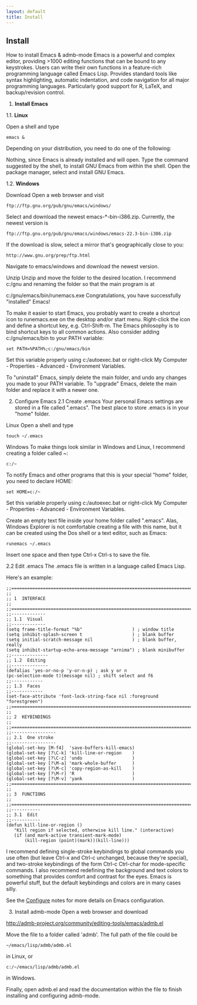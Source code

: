 ```yaml
---
layout: default
title: Install
---
```


Install
-------

How to install Emacs & admb-mode
Emacs is a powerful and complex editor, providing >1000 editing functions that can be bound to any keystrokes. Users can write their own functions in a feature-rich programming language called Emacs Lisp. Provides standard tools like syntax highlighting, automatic indentation, and code navigation for all major programming languages. Particularly good support for R, LaTeX, and backup/revision control.

1. **Install Emacs**

1.1. **Linux**

Open a shell and type

```
emacs &
```

Depending on your distribution, you need to do one of the following:

Nothing, since Emacs is already installed and will open.
Type the command suggested by the shell, to install GNU Emacs from within the shell.
Open the package manager, select and install GNU Emacs.

1.2. **Windows**

Download
Open a web browser and visit

```
ftp://ftp.gnu.org/pub/gnu/emacs/windows/
```

Select and download the newest emacs-*-bin-i386.zip. Currently, the newest version is

```
ftp://ftp.gnu.org/pub/gnu/emacs/windows/emacs-22.3-bin-i386.zip
```

If the download is slow, select a mirror that's geographically close to you:

```
http://www.gnu.org/prep/ftp.html
```

Navigate to emacs/windows and download the newest version.

Unzip
Unzip and move the folder to the desired location. I recommend c:/gnu and renaming the folder so that the main program is at

c:/gnu/emacs/bin/runemacs.exe
Congratulations, you have successfully "installed" Emacs!

To make it easier to start Emacs, you probably want to create a shortcut icon to runemacs.exe on the desktop and/or start menu. Right-click the icon and define a shortcut key, e.g. Ctrl-Shift-m. The Emacs philosophy is to bind shortcut keys to all common actions. Also consider adding c:/gnu/emacs/bin to your PATH variable:

```
set PATH=%PATH%;c:/gnu/emacs/bin
```

Set this variable properly using c:/autoexec.bat or right-click My Computer - Properties - Advanced - Environment Variables.

To "uninstall" Emacs, simply delete the main folder, and undo any changes you made to your PATH variable. To "upgrade" Emacs, delete the main folder and replace it with a newer one.

2. Configure Emacs
2.1 Create .emacs
Your personal Emacs settings are stored in a file called ".emacs". The best place to store .emacs is in your "home" folder.

Linux
Open a shell and type

```
touch ~/.emacs
```

Windows
 To make things look similar in Windows and Linux, I recommend creating a folder called ~:

```
c:/~
```

To notify Emacs and other programs that this is your special "home" folder, you need to declare HOME:

```
set HOME=c:/~
```

Set this variable properly using c:/autoexec.bat or right-click My Computer - Properties - Advanced - Environment Variables.

Create an empty text file inside your home folder called ".emacs". Alas, Windows Explorer is not comfortable creating a file with this name, but it can be created using the Dos shell or a text editor, such as Emacs:

```
runemacs ~/.emacs
```

Insert one space and then type Ctrl-x Ctrl-s to save the file.

2.2 Edit .emacs
The .emacs file is written in a language called Emacs Lisp.

Here's an example:

```
;;==============================================================================
;;
;; 1  INTERFACE
;;
;;==============================================================================
;;-------------
;; 1.1  Visual
;;-------------
(setq frame-title-format "%b"                   ) ; window title
(setq inhibit-splash-screen t                   ) ; blank buffer
(setq initial-scratch-message nil               ) ; blank buffer, really
(setq inhibit-startup-echo-area-message "arnima") ; blank minibuffer
;;--------------
;; 1.2  Editing
;;--------------
(defalias 'yes-or-no-p 'y-or-n-p) ; ask y or n
(pc-selection-mode t)(message nil) ; shift select and f6
;;------------
;; 1.3  Faces
;;------------
(set-face-attribute 'font-lock-string-face nil :foreground "forestgreen")
;;==============================================================================
;;
;; 2  KEYBINDINGS
;;
;;==============================================================================
;;-----------------
;; 2.1  One stroke
;;-----------------
(global-set-key [M-f4]  'save-buffers-kill-emacs)
(global-set-key [?\C-k] 'kill-line-or-region    )
(global-set-key [?\C-z] 'undo                   )
(global-set-key [?\M-a] 'mark-whole-buffer      )
(global-set-key [?\M-c] 'copy-region-as-kill    )
(global-set-key [?\M-r] 'R                      )
(global-set-key [?\M-v] 'yank                   )
;;==============================================================================
;;
;; 3  FUNCTIONS
;;
;;==============================================================================
;;-----------
;; 3.1  Edit
;;-----------
(defun kill-line-or-region ()
   "Kill region if selected, otherwise kill line." (interactive)
   (if (and mark-active transient-mark-mode)
       (kill-region (point)(mark))(kill-line)))
```
I recommend defining single-stroke keybindings to global commands you use often (but leave Ctrl-x and Ctrl-c unchanged, because they're special), and two-stroke keybindings of the form Ctrl-c Ctrl-char for mode-specific commands. I also recommend redefining the background and text colors to something that provides comfort and contrast for the eyes. Emacs is powerful stuff, but the default keybindings and colors are in many cases silly.

See the [Configure](config.html) notes for more details on Emacs configuration.

3. Install admb-mode
Open a web browser and download

http://admb-project.org/community/editing-tools/emacs/admb.el

Move the file to a folder called 'admb'. The full path of the file could be

```
~/emacs/lisp/admb/admb.el
```

in Linux, or

```
c:/~/emacs/lisp/admb/admb.el
```

in Windows.

Finally, open admb.el and read the documentation within the file to finish installing and configuring admb-mode.
